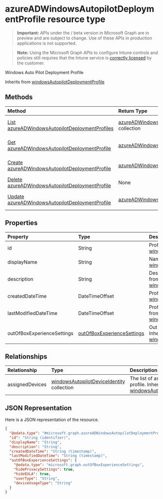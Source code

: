 ﻿# azureADWindowsAutopilotDeploymentProfile resource type

> **Important:** APIs under the / beta version in Microsoft Graph are in preview and are subject to change. Use of these APIs in production applications is not supported.

> **Note:** Using the Microsoft Graph APIs to configure Intune controls and policies still requires that the Intune service is [correctly licensed](https://go.microsoft.com/fwlink/?linkid=839381) by the customer.

Windows Auto Pilot Deployment Profile

Inherits from [windowsAutopilotDeploymentProfile](../resources/intune_enrollment_windowsautopilotdeploymentprofile.md)

## Methods
|Method|Return Type|Description|
|:---|:---|:---|
|[List azureADWindowsAutopilotDeploymentProfiles](../api/intune_enrollment_azureadwindowsautopilotdeploymentprofile_list.md)|[azureADWindowsAutopilotDeploymentProfile](../resources/intune_enrollment_azureadwindowsautopilotdeploymentprofile.md) collection|List properties and relationships of the [azureADWindowsAutopilotDeploymentProfile](../resources/intune_enrollment_azureadwindowsautopilotdeploymentprofile.md) objects.|
|[Get azureADWindowsAutopilotDeploymentProfile](../api/intune_enrollment_azureadwindowsautopilotdeploymentprofile_get.md)|[azureADWindowsAutopilotDeploymentProfile](../resources/intune_enrollment_azureadwindowsautopilotdeploymentprofile.md)|Read properties and relationships of the [azureADWindowsAutopilotDeploymentProfile](../resources/intune_enrollment_azureadwindowsautopilotdeploymentprofile.md) object.|
|[Create azureADWindowsAutopilotDeploymentProfile](../api/intune_enrollment_azureadwindowsautopilotdeploymentprofile_create.md)|[azureADWindowsAutopilotDeploymentProfile](../resources/intune_enrollment_azureadwindowsautopilotdeploymentprofile.md)|Create a new [azureADWindowsAutopilotDeploymentProfile](../resources/intune_enrollment_azureadwindowsautopilotdeploymentprofile.md) object.|
|[Delete azureADWindowsAutopilotDeploymentProfile](../api/intune_enrollment_azureadwindowsautopilotdeploymentprofile_delete.md)|None|Deletes a [azureADWindowsAutopilotDeploymentProfile](../resources/intune_enrollment_azureadwindowsautopilotdeploymentprofile.md).|
|[Update azureADWindowsAutopilotDeploymentProfile](../api/intune_enrollment_azureadwindowsautopilotdeploymentprofile_update.md)|[azureADWindowsAutopilotDeploymentProfile](../resources/intune_enrollment_azureadwindowsautopilotdeploymentprofile.md)|Update the properties of a [azureADWindowsAutopilotDeploymentProfile](../resources/intune_enrollment_azureadwindowsautopilotdeploymentprofile.md) object.|

## Properties
|Property|Type|Description|
|:---|:---|:---|
|id|String|Profile Key Inherited from [windowsAutopilotDeploymentProfile](../resources/intune_enrollment_windowsautopilotdeploymentprofile.md)|
|displayName|String|Name of the profile Inherited from [windowsAutopilotDeploymentProfile](../resources/intune_enrollment_windowsautopilotdeploymentprofile.md)|
|description|String|Description of the profile Inherited from [windowsAutopilotDeploymentProfile](../resources/intune_enrollment_windowsautopilotdeploymentprofile.md)|
|createdDateTime|DateTimeOffset|Profile creation time Inherited from [windowsAutopilotDeploymentProfile](../resources/intune_enrollment_windowsautopilotdeploymentprofile.md)|
|lastModifiedDateTime|DateTimeOffset|Profile last modified time Inherited from [windowsAutopilotDeploymentProfile](../resources/intune_enrollment_windowsautopilotdeploymentprofile.md)|
|outOfBoxExperienceSettings|[outOfBoxExperienceSettings](../resources/intune_enrollment_outofboxexperiencesettings.md)|Out of box experience setting Inherited from [windowsAutopilotDeploymentProfile](../resources/intune_enrollment_windowsautopilotdeploymentprofile.md)|

## Relationships
|Relationship|Type|Description|
|:---|:---|:---|
|assignedDevices|[windowsAutopilotDeviceIdentity](../resources/intune_enrollment_windowsautopilotdeviceidentity.md) collection|The list of assigned devices for the profile. Inherited from [windowsAutopilotDeploymentProfile](../resources/intune_enrollment_windowsautopilotdeploymentprofile.md)|

## JSON Representation
Here is a JSON representation of the resource.
<!-- {
  "blockType": "resource",
  "keyProperty": "id",
  "@odata.type": "microsoft.graph.azureADWindowsAutopilotDeploymentProfile"
}
-->
``` json
{
  "@odata.type": "#microsoft.graph.azureADWindowsAutopilotDeploymentProfile",
  "id": "String (identifier)",
  "displayName": "String",
  "description": "String",
  "createdDateTime": "String (timestamp)",
  "lastModifiedDateTime": "String (timestamp)",
  "outOfBoxExperienceSettings": {
    "@odata.type": "microsoft.graph.outOfBoxExperienceSettings",
    "hidePrivacySettings": true,
    "hideEULA": true,
    "userType": "String",
    "deviceUsageType": "String"
  }
}
```



